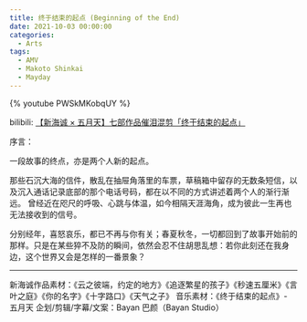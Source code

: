 ```yaml
---
title: 终于结束的起点 (Beginning of the End)
date: 2021-10-03 00:00:00
categories:
  - Arts
tags:
  - AMV
  - Makoto Shinkai
  - Mayday
---
```


{% youtube PWSkMKobqUY %}

bilibili: [【新海诚 × 五月天】七部作品催泪混剪「终于结束的起点」](https://www.bilibili.com/video/BV1Af4y1J7q7)

序言：

一段故事的终点，亦是两个人新的起点。

那些石沉大海的信件，散乱在抽屉角落里的车票，草稿箱中留存的无数条短信，以及沉入通话记录底部的那个电话号码，都在以不同的方式讲述着两个人的渐行渐远。
曾经近在咫尺的呼吸、心跳与体温，如今相隔天涯海角，成为彼此一生再也无法接收到的信号。

分别经年，喜怒哀乐，都已不再与你有关；春夏秋冬，一切都回到了故事开始前的那样。只是在某些猝不及防的瞬间，依然会忍不住胡思乱想：若你此刻还在我身边，这个世界又会是怎样的一番景象？

---

新海诚作品素材：《云之彼端，约定的地方》《追逐繁星的孩子》《秒速五厘米》《言叶之庭》《你的名字》《十字路口》《天气之子》
音乐素材：《终于结束的起点》- 五月天
企划/剪辑/字幕/文案：Bayan 巴颜（Bayan Studio）
